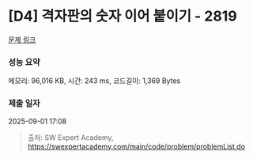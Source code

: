 # [D4] 격자판의 숫자 이어 붙이기 - 2819 

[문제 링크](https://swexpertacademy.com/main/code/problem/problemDetail.do?contestProbId=AV7I5fgqEogDFAXB) 

### 성능 요약

메모리: 96,016 KB, 시간: 243 ms, 코드길이: 1,369 Bytes

### 제출 일자

2025-09-01 17:08



> 출처: SW Expert Academy, https://swexpertacademy.com/main/code/problem/problemList.do